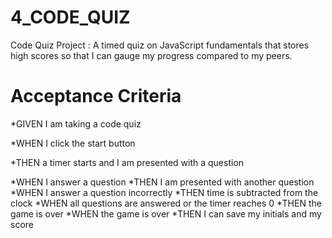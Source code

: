 # 4_CODE_QUIZ
Code Quiz Project : A timed quiz on JavaScript fundamentals that stores high scores so that I can gauge my progress compared to my peers.

#

# Acceptance Criteria
*GIVEN I am taking a code quiz

*WHEN I click the start button

*THEN a timer starts and I am presented with a question

*WHEN I answer a question
*THEN I am presented with another question
*WHEN I answer a question incorrectly
*THEN time is subtracted from the clock
*WHEN all questions are answered or the timer reaches 0
*THEN the game is over
*WHEN the game is over
*THEN I can save my initials and my score
